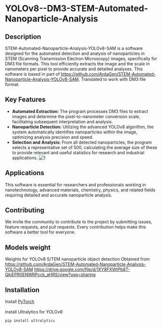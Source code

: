 # YOLOv8--DM3-STEM-Automated-Nanoparticle-Analysis

## Description
STEM-Automated-Nanoparticle-Analysis-YOLOv8-SAM is a software designed for the automated detection and analysis of nanoparticles in STEM (Scanning Transmission Electron Microscopy) images, specifically for DM3 file formats. This tool efficiently extracts the image and the scale in nanometers per pixel to provide accurate and detailed analyses. This software is based in part of https://github.com/ArdaGen/STEM-Automated-Nanoparticle-Analysis-YOLOv8-SAM. Translated to work with DM3 file format.

## Key Features
- **Automated Extraction:** The program processes DM3 files to extract images and determine the pixel-to-nanometer conversion scale, facilitating subsequent interpretation and analysis.
- **Nanoparticle Detection:** Utilizing the advanced YOLOv8 algorithm, the system automatically identifies nanoparticles within the image, optimizing analysis precision and speed.
- **Selection and Analysis:** From all detected nanoparticles, the program selects a representative set of 500, calculating the average size of these to provide relevant and useful statistics for research and industrial applications.
![1](https://github.com/padremaldtio/YOLOv8--DM3-STEM-Automated-Nanoparticle-Analysis/blob/8ce160d88147fbe1f4e38c796b073809bad9bcbc/TEM.png)
## Applications
This software is essential for researchers and professionals working in nanotechnology, advanced materials, chemistry, physics, and related fields requiring detailed and accurate nanoparticle analysis.

## Contributing
We invite the community to contribute to the project by submitting issues, feature requests, and pull requests. Every contribution helps make this software a better tool for everyone.

## Models weight
Weights for YOLOv8 S/TEM nanoparticle object detection
Obtained from https://github.com/ArdaGen/STEM-Automated-Nanoparticle-Analysis-YOLOv8-SAM
https://drive.google.com/file/d/1XY8FXWtPb8T-QkiEPR0ENWRPcck_aHRS/view?usp=sharing

## Installation
Install [PyTorch](https://pytorch.org/get-started/locally/)
<br>
<br>
Install Ultralytics for YOLOv8
```
pip install ultralytics

